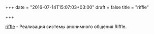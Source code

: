 +++
date = "2016-07-14T15:07:03+03:00"
draft = false
title = "riffle"

+++

<p><a href="https://github.com/kwonalbert/riffle">riffle</a>&nbsp;- Реализация системы анонимного общения&nbsp;Riffle.</p>


